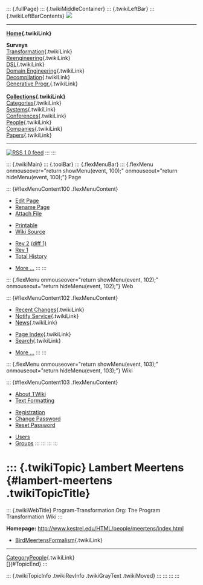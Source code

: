 ::: {.fullPage}
::: {.twikiMiddleContainer}
::: {.twikiLeftBar}
::: {.twikiLeftBarContents}
![](../pub/transformation.gif)

------------------------------------------------------------------------

**[Home](WebHome){.twikiLink}**

**Surveys**\
[Transformation](ProgramTransformation){.twikiLink}\
[Reengineering](ReengineeringWiki){.twikiLink}\
[DSL](DomainSpecificLanguages){.twikiLink}\
[Domain Engineering](DomainEngineering){.twikiLink}\
[Decompilation](DeCompilation){.twikiLink}\
[Generative Progr.](GenerativeProgrammingWiki){.twikiLink}\
\
**[Collections](CategoryCollection){.twikiLink}**\
[Categories](CategoryCategory){.twikiLink}\
[Systems](TransformationSystems){.twikiLink}\
[Conferences](TransformationConferences){.twikiLink}\
[People](TransformationPeople){.twikiLink}\
[Companies](TransformationCompanies){.twikiLink}\
[Papers](CategoryPaper){.twikiLink}

------------------------------------------------------------------------

[![](../pub/rss.gif "RSS 1.0 feed")](WebRss@skin=rss)
:::
:::

::: {.twikiMain}
::: {.toolBar}
::: {.flexMenuBar}
::: {.flexMenu onmouseover="return showMenu(event, 100);" onmouseout="return hideMenu(event, 100);"}
Page

::: {#flexMenuContent100 .flexMenuContent}
-   [Edit
    Page](http://www.program-transformation.org/edit/Transform/LambertMeertens?t=1536826376)
-   [Rename
    Page](http://www.program-transformation.org/rename/Transform/LambertMeertens)
-   [Attach
    File](http://www.program-transformation.org/attach/Transform/LambertMeertens)

<!-- -->

-   [Printable](http://www.program-transformation.org/view/Transform/LambertMeertens?skin=print.pattern)
-   [Wiki
    Source](http://www.program-transformation.org/view/Transform/LambertMeertens?skin=text&raw=on&contenttype=text/plain)

<!-- -->

-   [Rev
    2](http://www.program-transformation.org/view/Transform/LambertMeertens?rev=1.2)
    [(diff 1)](http://www.program-transformation.org/rdiff/Transform/LambertMeertens?rev1=1.2&rev2=1.1)
-   [Rev
    1](http://www.program-transformation.org/view/Transform/LambertMeertens?rev=1.1)
-   [Total
    History](http://www.program-transformation.org/rdiff/Transform/LambertMeertens)

<!-- -->

-   [More
    \...](http://www.program-transformation.org/oops/Transform/LambertMeertens?template=oopsmore&param1=1.2&param2=1.2)
:::
:::

::: {.flexMenu onmouseover="return showMenu(event, 102);" onmouseout="return hideMenu(event, 102);"}
Web

::: {#flexMenuContent102 .flexMenuContent}
-   [Recent Changes](WebChanges){.twikiLink}
-   [Notify Service](WebNotify){.twikiLink}
-   [News](WebNews){.twikiLink}

<!-- -->

-   [Page Index](WebIndex){.twikiLink}
-   [Search](WebSearch){.twikiLink}

<!-- -->

-   [More
    \...](http://www.program-transformation.org/oops/Transform/LambertMeertens?template=oopsmore&param1=1.2&param2=1.2)
:::
:::

::: {.flexMenu onmouseover="return showMenu(event, 103);" onmouseout="return hideMenu(event, 103);"}
Wiki

::: {#flexMenuContent103 .flexMenuContent}
-   [About
    TWiki](http://www.program-transformation.org/view/TWiki/WebHome)
-   [Text
    Formatting](http://www.program-transformation.org/view/TWiki/TextFormattingRules)

<!-- -->

-   [Registration](http://www.program-transformation.org/view/TWiki/TWikiRegistration)
-   [Change
    Password](http://www.program-transformation.org/view/TWiki/ChangePassword)
-   [Reset
    Password](http://www.program-transformation.org/view/TWiki/ResetPassword)

<!-- -->

-   [Users](http://www.program-transformation.org/view/Main/TWikiUsers)
-   [Groups](http://www.program-transformation.org/view/Main/TWikiGroups)
:::
:::
:::
:::

::: {.twikiTopic}
Lambert Meertens {#lambert-meertens .twikiTopicTitle}
================

::: {.twikiWebTitle}
Program-Transformation.Org: The Program Transformation Wiki
:::

**Homepage:** <http://www.kestrel.edu/HTML/people/meertens/index.html>

-   [BirdMeertensFormalism](BirdMeertensFormalism){.twikiLink}

------------------------------------------------------------------------

[CategoryPeople](CategoryPeople){.twikiLink}\
[]{#TopicEnd}
:::

::: {.twikiTopicInfo .twikiRevInfo .twikiGrayText .twikiMoved}
:::
:::
:::
:::
